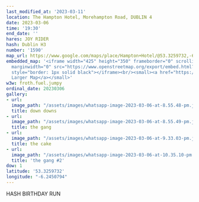 ```yaml
---
last_modified_at: '2023-03-11'
location: The Hampton Hotel, Morehampton Road, DUBLIN 4
date: 2023-03-06
time: '19:30'
end_date: ''
hares: JOY RIDER
hash: Dublin H3
number: '1590'
map_url: https://www.google.com/maps/place/Hampton+Hotel/@53.3259732,-6.2450794,17z/data=!3m1!4b1!4m8!3m7!1s0x485b69e4427f428d:0x25ff700e0445dcfa!5m2!4m1!1i2!8m2!3d53.3259623!4d-6.2429175
embedded_map: '<iframe width="425" height="350" frameborder="0" scrolling="no" marginheight="0"
  marginwidth="0" src="https://www.openstreetmap.org/export/embed.html?bbox=-6.244461536407472%2C53.325114135775316%2C-6.241277754306794%2C53.326503058242984&amp;layer=mapnik&amp;marker=53.32580860266082%2C-6.242869645357132"
  style="border: 1px solid black"></iframe><br/><small><a href="https://www.openstreetmap.org/?mlat=53.32581&amp;mlon=-6.24287#map=19/53.32581/-6.24287">View
  Larger Map</a></small>'
w3w: froth.fuel.jumpy
ordinal_date: 20230306
gallery:
- url:
  image_path: "/assets/images/whatsapp-image-2023-03-06-at-8.55.48-pm.jpeg"
  title: down downs
- url:
  image_path: "/assets/images/whatsapp-image-2023-03-06-at-8.55.49-pm.jpeg"
  title: the gang
- url:
  image_path: "/assets/images/whatsapp-image-2023-03-06-at-9.33.03-pm.jpeg"
  title: the cake
- url:
  image_path: "/assets/images/whatsapp-image-2023-03-06-at-10.35.10-pm.jpeg"
  title: 'the gang #2'
dow: 1
latitude: '53.3259732'
longitude: "-6.2450794"
---
```

HASH BIRTHDAY RUN
